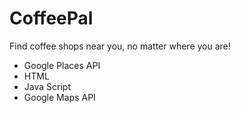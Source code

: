 # CoffeePal
Find coffee shops near you, no matter where you are!
- Google Places API
- HTML
- Java Script
- Google Maps API
